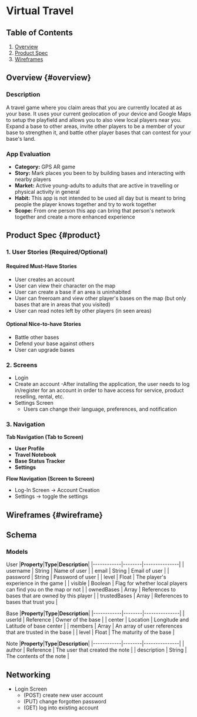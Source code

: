 # **Virtual Travel**
## **Table of Contents**
1. [Overview](#overview)
2. [Product Spec](#product)
3. [Wireframes](#wireframe)
## Overview {#overview}
### **Description**
A travel game where you claim areas that you are currently located at as your base. It uses your current geolocation of your device and Google Maps to setup the playfield and allows you to also view local players near you. Expand a base to other areas, invite other players to be a member of your base to strengthen it, and battle other player bases that can contest for your base's land.

### **App Evaluation**
- **Category:** GPS AR game
- **Story:** Mark places you been to by building bases and interacting with nearby players
- **Market:** Active young-adults to adults that are active in travelling or physical activity in general
- **Habit:** This app is not intended to be used all day but is meant to bring people the player knows together and try to work together
- **Scope:** From one person this app can bring that person's network together and create a more enhanced experience

## **Product Spec** {#product}

### 1.	User Stories (Required/Optional)
#### **Required Must-Have Stories**
- User creates an account
- User can view their character on the map
- User can create a base if an area is uninhabited
- User can freeroam and view other player's bases on the map (but only bases that are in areas that you visited)
- User can read notes left by other players (in seen areas)

#### **Optional Nice-to-have Stories**
- Battle other bases
- Defend your base against others
- User can upgrade bases

### 2.	Screens 
- Login
- Create an account
	-After installing the application, the user needs to log in/register for an account in order to have access for service, product reselling, rental, etc.
- Settings Screen 
	- Users can change their language, preferences, and notification 

### **3.	Navigation**
**Tab Navigation (Tab to Screen)**
- **User Profile**
- **Travel Notebook**
- **Base Status Tracker**
- **Settings**

**Flow Navigation (Screen to Screen)**
- Log-In Screen -> Account Creation
- Settings -> toggle the settings

## Wireframes {#wireframe}

## Schema

### **Models**
User
|**Property**|**Type**|**Description**|
|------------|--------|---------------|
| username | String | Name of user |
| email  | String | Email of user |
| password | String | Password of user |
| level | Float | The player's experience in the game |
| visible | Boolean | Flag for whether local players can find you on the map or not |
| ownedBases | Array | References to bases that are owned by this player |
| trustedBases | Array | References to bases that trust you |

Base
|**Property**|**Type**|**Description**|
|------------|--------|---------------|
| userId | Reference | Owner of the base |
| center | Location | Longitude and Latitude of base center |
| members | Array | An array of user references that are trusted in the base |
| level | Float | The maturity of the base |

Note
|**Property**|**Type**|**Description**|
|------------|--------|---------------|
| author | Reference | The user that created the note |
| description | String | The contents of the note |

## **Networking**
- Login Screen
	- (POST) create new user account
	- (PUT) change forgotten password
	- (GET) log into existing account
